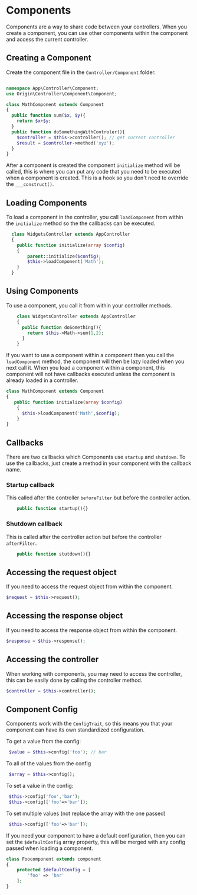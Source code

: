 # Components

Components are a way to share code between your controllers. When you create a component, you can use other components within the component and access the current controller.

## Creating a Component

Create the component file in the `Controller/Component` folder.

```php

namespace App\Controller\Component;
use Origin\Controller\Component\Component;

class MathComponent extends Component
{
  public function sum($x, $y){
    return $x+$y;
  }
  public function doSomethingWithControler(){
    $controller = $this->controller(); // get current controller
    $result = $controller->method('xyz');
  }
}
```

After a component is created the component `initialize` method will be called, this is where you can put any code
that you need to be executed when a component is created. This is a hook so you don't need to override the `___construct()`.

## Loading Components

To load a component in the controller, you call `loadComponent` from within the `initialize` method so the the callbacks can be executed.

```php
  class WidgetsController extends AppController
  {
    public function initialize(array $config)
    {
        parent::initialize($config);
        $this->loadComponent('Math');
    }
  }

```

## Using Components

 To use a component, you call it from within your controller methods.

```php
    class WidgetsController extends AppController
    {
      public function doSomething(){
        return $this->Math->sum(1,2);
      }
    }

```

If you want to use a component within a component then you call the `loadComponent` method, the component will then be lazy loaded when you next call it. When you load a component within a component, this component will not have callbacks executed unless the component is already loaded in a controller.

```php
class MathComponent extends Component
{
   public function initialize(array $config)
    {
      $this->loadComponent('Math',$config);
    }
}
```



## Callbacks

There are two callbacks which Components use `startup` and `shutdown`. To use the callbacks, just create a method in your component with the callback name.

### Startup callback

This called after the controller `beforeFilter` but before the controller action.

```php
    public function startup(){}
```

### Shutdown callback

This is called after the controller action but before the controller `afterFilter`.

```php
    public function stutdown(){}
```

## Accessing the request object

If you need to access the request object from within the component.

```php
$request = $this->request();
```

## Accessing the response object

If you need to access the response object from within the component.

```php
$response = $this->response();
```

## Accessing the controller

When working with components, you may need to access the controller, this can be easily done by calling the controller method.

```php
$controller = $this->controller();
```

## Component Config

Components work with the `ConfigTrait`, so this means you that your component can have its own standardized configuration.


To get a value from the config:

```php
 $value = $this->config('foo'); // bar
```

To all of the values from the config

```php
 $array = $this->config();
```

To set a value in the config:

```php
 $this->config('foo','bar');
 $this->config(['foo'=>'bar']);
```

To set multiple values (not replace the array with the one passed)

```php
 $this->config(['foo'=>'bar']);
```

If you need your component to have a default configuration, then you can set the `$defaultConfig` array property, this will be merged with any config passed when loading a component.

```php
class Foocomponent extends component
{
    protected $defaultConfig = [
        'foo' => 'bar'
    ];
}
```
